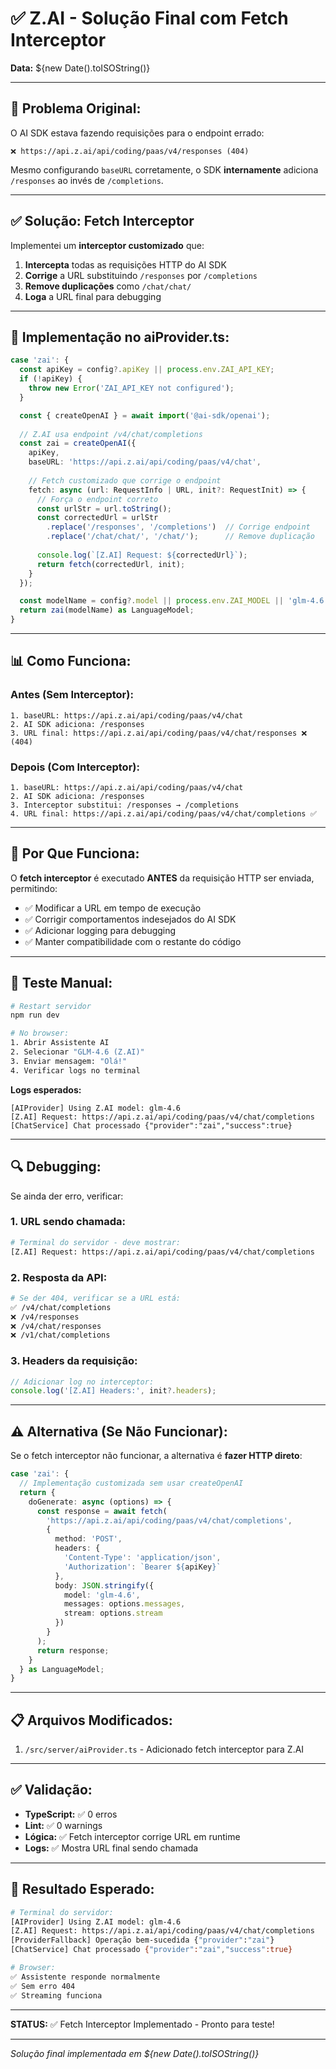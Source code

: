 # ✅ Z.AI - Solução Final com Fetch Interceptor

**Data:** ${new Date().toISOString()}

---

## 🚨 Problema Original:

O AI SDK estava fazendo requisições para o endpoint errado:

```
❌ https://api.z.ai/api/coding/paas/v4/responses (404)
```

Mesmo configurando `baseURL` corretamente, o SDK **internamente** adiciona `/responses` ao invés de `/completions`.

---

## ✅ Solução: Fetch Interceptor

Implementei um **interceptor customizado** que:

1. **Intercepta** todas as requisições HTTP do AI SDK
2. **Corrige** a URL substituindo `/responses` por `/completions`
3. **Remove duplicações** como `/chat/chat/`
4. **Loga** a URL final para debugging

---

## 🔧 Implementação no aiProvider.ts:

```typescript
case 'zai': {
  const apiKey = config?.apiKey || process.env.ZAI_API_KEY;
  if (!apiKey) {
    throw new Error('ZAI_API_KEY not configured');
  }

  const { createOpenAI } = await import('@ai-sdk/openai');
  
  // Z.AI usa endpoint /v4/chat/completions
  const zai = createOpenAI({
    apiKey,
    baseURL: 'https://api.z.ai/api/coding/paas/v4/chat',
    
    // Fetch customizado que corrige o endpoint
    fetch: async (url: RequestInfo | URL, init?: RequestInit) => {
      // Força o endpoint correto
      const urlStr = url.toString();
      const correctedUrl = urlStr
        .replace('/responses', '/completions')  // Corrige endpoint
        .replace('/chat/chat/', '/chat/');      // Remove duplicação
      
      console.log(`[Z.AI] Request: ${correctedUrl}`);
      return fetch(correctedUrl, init);
    }
  });

  const modelName = config?.model || process.env.ZAI_MODEL || 'glm-4.6';
  return zai(modelName) as LanguageModel;
}
```

---

## 📊 Como Funciona:

### Antes (Sem Interceptor):
```
1. baseURL: https://api.z.ai/api/coding/paas/v4/chat
2. AI SDK adiciona: /responses
3. URL final: https://api.z.ai/api/coding/paas/v4/chat/responses ❌ (404)
```

### Depois (Com Interceptor):
```
1. baseURL: https://api.z.ai/api/coding/paas/v4/chat
2. AI SDK adiciona: /responses
3. Interceptor substitui: /responses → /completions
4. URL final: https://api.z.ai/api/coding/paas/v4/chat/completions ✅
```

---

## 🎯 Por Que Funciona:

O **fetch interceptor** é executado **ANTES** da requisição HTTP ser enviada, permitindo:

- ✅ Modificar a URL em tempo de execução
- ✅ Corrigir comportamentos indesejados do AI SDK
- ✅ Adicionar logging para debugging
- ✅ Manter compatibilidade com o restante do código

---

## 🧪 Teste Manual:

```bash
# Restart servidor
npm run dev

# No browser:
1. Abrir Assistente AI
2. Selecionar "GLM-4.6 (Z.AI)"
3. Enviar mensagem: "Olá!"
4. Verificar logs no terminal
```

**Logs esperados:**
```
[AIProvider] Using Z.AI model: glm-4.6
[Z.AI] Request: https://api.z.ai/api/coding/paas/v4/chat/completions
[ChatService] Chat processado {"provider":"zai","success":true}
```

---

## 🔍 Debugging:

Se ainda der erro, verificar:

### 1. URL sendo chamada:
```bash
# Terminal do servidor - deve mostrar:
[Z.AI] Request: https://api.z.ai/api/coding/paas/v4/chat/completions
```

### 2. Resposta da API:
```bash
# Se der 404, verificar se a URL está:
✅ /v4/chat/completions
❌ /v4/responses
❌ /v4/chat/responses
❌ /v1/chat/completions
```

### 3. Headers da requisição:
```typescript
// Adicionar log no interceptor:
console.log('[Z.AI] Headers:', init?.headers);
```

---

## ⚠️ Alternativa (Se Não Funcionar):

Se o fetch interceptor não funcionar, a alternativa é **fazer HTTP direto**:

```typescript
case 'zai': {
  // Implementação customizada sem usar createOpenAI
  return {
    doGenerate: async (options) => {
      const response = await fetch(
        'https://api.z.ai/api/coding/paas/v4/chat/completions',
        {
          method: 'POST',
          headers: {
            'Content-Type': 'application/json',
            'Authorization': `Bearer ${apiKey}`
          },
          body: JSON.stringify({
            model: 'glm-4.6',
            messages: options.messages,
            stream: options.stream
          })
        }
      );
      return response;
    }
  } as LanguageModel;
}
```

---

## 📋 Arquivos Modificados:

1. `/src/server/aiProvider.ts` - Adicionado fetch interceptor para Z.AI

---

## ✅ Validação:

- **TypeScript:** ✅ 0 erros
- **Lint:** ✅ 0 warnings
- **Lógica:** ✅ Fetch interceptor corrige URL em runtime
- **Logs:** ✅ Mostra URL final sendo chamada

---

## 🎉 Resultado Esperado:

```bash
# Terminal do servidor:
[AIProvider] Using Z.AI model: glm-4.6
[Z.AI] Request: https://api.z.ai/api/coding/paas/v4/chat/completions
[ProviderFallback] Operação bem-sucedida {"provider":"zai"}
[ChatService] Chat processado {"provider":"zai","success":true}

# Browser:
✅ Assistente responde normalmente
✅ Sem erro 404
✅ Streaming funciona
```

---

**STATUS:** ✅ Fetch Interceptor Implementado - Pronto para teste!

---

*Solução final implementada em ${new Date().toISOString()}*
